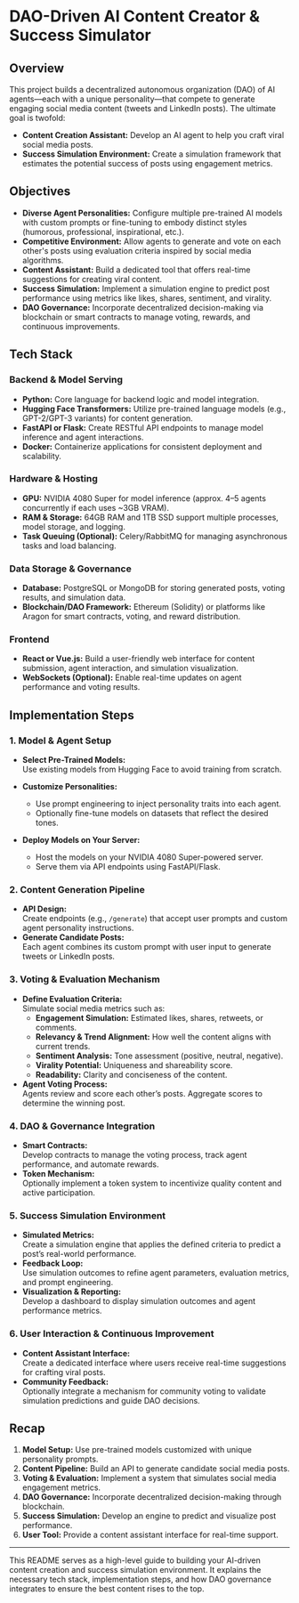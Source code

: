 # DAO-Driven AI Content Creator & Success Simulator

## Overview

This project builds a decentralized autonomous organization (DAO) of AI agents—each with a unique personality—that compete to generate engaging social media content (tweets and LinkedIn posts). The ultimate goal is twofold:

- **Content Creation Assistant:** Develop an AI agent to help you craft viral social media posts.
- **Success Simulation Environment:** Create a simulation framework that estimates the potential success of posts using engagement metrics.

## Objectives

- **Diverse Agent Personalities:** Configure multiple pre-trained AI models with custom prompts or fine-tuning to embody distinct styles (humorous, professional, inspirational, etc.).
- **Competitive Environment:** Allow agents to generate and vote on each other's posts using evaluation criteria inspired by social media algorithms.
- **Content Assistant:** Build a dedicated tool that offers real-time suggestions for creating viral content.
- **Success Simulation:** Implement a simulation engine to predict post performance using metrics like likes, shares, sentiment, and virality.
- **DAO Governance:** Incorporate decentralized decision-making via blockchain or smart contracts to manage voting, rewards, and continuous improvements.

## Tech Stack

### Backend & Model Serving

- **Python:** Core language for backend logic and model integration.
- **Hugging Face Transformers:** Utilize pre-trained language models (e.g., GPT-2/GPT-3 variants) for content generation.
- **FastAPI or Flask:** Create RESTful API endpoints to manage model inference and agent interactions.
- **Docker:** Containerize applications for consistent deployment and scalability.

### Hardware & Hosting

- **GPU:** NVIDIA 4080 Super for model inference (approx. 4–5 agents concurrently if each uses ~3GB VRAM).
- **RAM & Storage:** 64GB RAM and 1TB SSD support multiple processes, model storage, and logging.
- **Task Queuing (Optional):** Celery/RabbitMQ for managing asynchronous tasks and load balancing.

### Data Storage & Governance

- **Database:** PostgreSQL or MongoDB for storing generated posts, voting results, and simulation data.
- **Blockchain/DAO Framework:** Ethereum (Solidity) or platforms like Aragon for smart contracts, voting, and reward distribution.

### Frontend

- **React or Vue.js:** Build a user-friendly web interface for content submission, agent interaction, and simulation visualization.
- **WebSockets (Optional):** Enable real-time updates on agent performance and voting results.

## Implementation Steps

### 1. Model & Agent Setup

- **Select Pre-Trained Models:**  
  Use existing models from Hugging Face to avoid training from scratch.
- **Customize Personalities:**

  - Use prompt engineering to inject personality traits into each agent.
  - Optionally fine-tune models on datasets that reflect the desired tones.

- **Deploy Models on Your Server:**
  - Host the models on your NVIDIA 4080 Super-powered server.
  - Serve them via API endpoints using FastAPI/Flask.

### 2. Content Generation Pipeline

- **API Design:**  
  Create endpoints (e.g., `/generate`) that accept user prompts and custom agent personality instructions.
- **Generate Candidate Posts:**  
  Each agent combines its custom prompt with user input to generate tweets or LinkedIn posts.

### 3. Voting & Evaluation Mechanism

- **Define Evaluation Criteria:**  
  Simulate social media metrics such as:
  - **Engagement Simulation:** Estimated likes, shares, retweets, or comments.
  - **Relevancy & Trend Alignment:** How well the content aligns with current trends.
  - **Sentiment Analysis:** Tone assessment (positive, neutral, negative).
  - **Virality Potential:** Uniqueness and shareability score.
  - **Readability:** Clarity and conciseness of the content.
- **Agent Voting Process:**  
  Agents review and score each other’s posts. Aggregate scores to determine the winning post.

### 4. DAO & Governance Integration

- **Smart Contracts:**  
  Develop contracts to manage the voting process, track agent performance, and automate rewards.
- **Token Mechanism:**  
  Optionally implement a token system to incentivize quality content and active participation.

### 5. Success Simulation Environment

- **Simulated Metrics:**  
  Create a simulation engine that applies the defined criteria to predict a post’s real-world performance.
- **Feedback Loop:**  
  Use simulation outcomes to refine agent parameters, evaluation metrics, and prompt engineering.
- **Visualization & Reporting:**  
  Develop a dashboard to display simulation outcomes and agent performance metrics.

### 6. User Interaction & Continuous Improvement

- **Content Assistant Interface:**  
  Create a dedicated interface where users receive real-time suggestions for crafting viral posts.
- **Community Feedback:**  
  Optionally integrate a mechanism for community voting to validate simulation predictions and guide DAO decisions.

## Recap

1. **Model Setup:** Use pre-trained models customized with unique personality prompts.
2. **Content Pipeline:** Build an API to generate candidate social media posts.
3. **Voting & Evaluation:** Implement a system that simulates social media engagement metrics.
4. **DAO Governance:** Incorporate decentralized decision-making through blockchain.
5. **Success Simulation:** Develop an engine to predict and visualize post performance.
6. **User Tool:** Provide a content assistant interface for real-time support.

---

This README serves as a high-level guide to building your AI-driven content creation and success simulation environment. It explains the necessary tech stack, implementation steps, and how DAO governance integrates to ensure the best content rises to the top.

